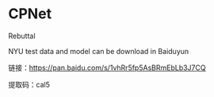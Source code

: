 # CPNet

Rebuttal



NYU test data and model can be download in Baiduyun


链接：https://pan.baidu.com/s/1vhRr5fp5AsBRmEbLb3J7CQ 


提取码：cal5
